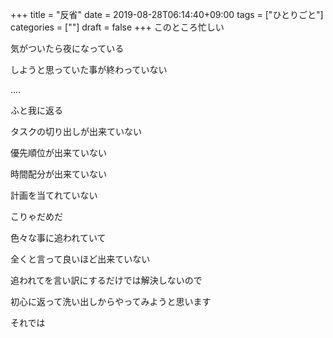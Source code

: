 +++
title = "反省"
date = 2019-08-28T06:14:40+09:00
tags = ["ひとりごと"]
categories = [""]
draft = false
+++
このところ忙しい

気がついたら夜になっている

しようと思っていた事が終わっていない

....

ふと我に返る

タスクの切り出しが出来ていない

優先順位が出来ていない

時間配分が出来ていない

計画を当てれていない

こりゃだめだ

色々な事に追われていて

全くと言って良いほど出来ていない

追われてを言い訳にするだけでは解決しないので

初心に返って洗い出しからやってみようと思います


それでは
